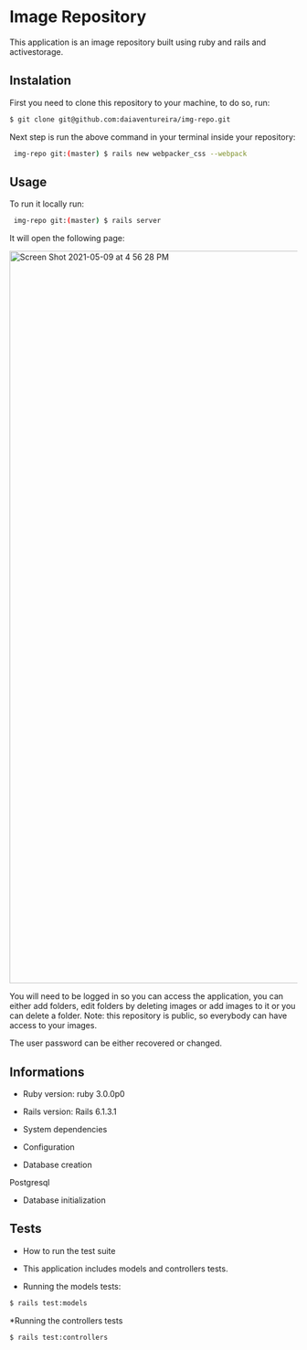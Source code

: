 # Image Repository

This application is an image repository built using ruby and rails and activestorage. 

## Instalation

First you need to clone this repository to your machine, to do so, run:

```bash
$ git clone git@github.com:daiaventureira/img-repo.git
```

Next step is run the above command in your terminal inside your repository:

```bash
 img-repo git:(master) $ rails new webpacker_css --webpack 
```
## Usage


To run it locally run:

```bash
 img-repo git:(master) $ rails server
```

It will open the following page:

<img width="1282" alt="Screen Shot 2021-05-09 at 4 56 28 PM" src="https://user-images.githubusercontent.com/44145146/117586656-82017680-b0e7-11eb-8261-be60fd573549.png">

You will need to be logged in so you can access the application, you can either add folders, edit folders by deleting images or add images to it or you can delete a folder. Note: this repository is public, so everybody can have access to your images.
 
The user password can be either recovered or changed.

## Informations

* Ruby version:  ruby 3.0.0p0
* Rails version: Rails 6.1.3.1

* System dependencies

* Configuration

* Database creation

 Postgresql

* Database initialization

## Tests

* How to run the test suite

* This application includes models and controllers tests.

* Running the models tests:

```bash
$ rails test:models 
```

*Running the controllers tests

```bash
$ rails test:controllers
```



